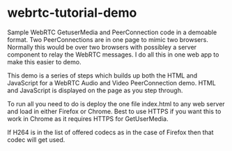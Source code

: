 # webrtc-tutorial-demo

Sample WebRTC GetuserMedia and PeerConnection code in a demoable format.  Two PeerConnections are in one page to mimic two browsers.  Normally this would be over two browsers with possibley a server component to relay the WebRTC messages.   I do all this in one web app to make this easier to demo.

This demo is a series of steps which builds up both the HTML and JavaScript for a WebRTC Audio and Video PeerConnection demo.  HTML and JavaScript is displayed on the page as you step through.

To run all you need to do is deploy the one file index.html to any web server and load in either Firefox or Chrome. Best to use HTTPS if you want this to work in Chrome as it requires HTTPS for GetUserMedia.

If H264 is in the list of offered codecs as in the case of Firefox then that codec will get used.
